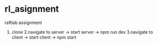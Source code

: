 # rl_asignment
raftlab assignment

1. clone
2.navigate to server -> start server -> npm run dev
3.navigate to client -> start client -> npm start
